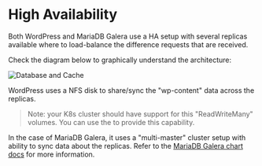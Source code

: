 # High Availability

Both WordPress and MariaDB Galera use a HA setup with several replicas available where to load-balance the difference requests that are received.

Check the diagram below to graphically understand the architecture:

![Database and Cache](img/database-and-cache.png)

WordPress uses a NFS disk to share/sync the "wp-content" data across the replicas.

> Note: your K8s cluster should have support for this "ReadWriteMany" volumes. You can use the [](https://github.com/kubernetes-retired/external-storage/tree/master/nfs) to provide this capability.

In the case of MariaDB Galera, it uses a "multi-master" cluster setup with ability to sync data about the replicas. Refer to the [MariaDB Galera chart docs](https://github.com/bitnami/charts/tree/master/bitnami/mariadb-galera) for more information.

